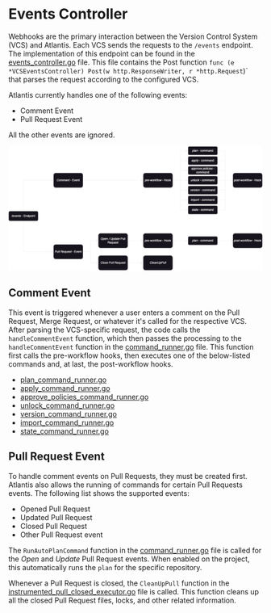# Events Controller

Webhooks are the primary interaction between the Version Control System (VCS)
and Atlantis. Each VCS sends the requests to the `/events` endpoint. The
implementation of this endpoint can be found in the
[events_controller.go](https://github.com/runatlantis/atlantis/blob/main/server/controllers/events/events_controller.go)
file. This file contains the Post function `func (e *VCSEventsController)
Post(w http.ResponseWriter, r *http.Request`)` that parses the request
according to the configured VCS.

Atlantis currently handles one of the following events:

- Comment Event
- Pull Request Event

All the other events are ignored.

![Events Controller flow](./images/events-controller.png)

## Comment Event

This event is triggered whenever a user enters a comment on the Pull Request,
Merge Request, or whatever it's called for the respective VCS. After parsing the
VCS-specific request, the code calls the `handleCommentEvent` function, which
then passes the processing to the `handleCommentEvent` function in the
[command_runner.go](https://github.com/runatlantis/atlantis/blob/main/server/events/command_runner.go)
file. This function first calls the pre-workflow hooks, then executes one of the
below-listed commands and, at last, the post-workflow hooks.

- [plan_command_runner.go](https://github.com/runatlantis/atlantis/blob/main/server/events/plan_command_runner.go)
- [apply_command_runner.go](https://github.com/runatlantis/atlantis/blob/main/server/events/apply_command_runner.go)
- [approve_policies_command_runner.go](https://github.com/runatlantis/atlantis/blob/main/server/events/approve_policies_command_runner.go)
- [unlock_command_runner.go](https://github.com/runatlantis/atlantis/blob/main/server/events/unlock_command_runner.go)
- [version_command_runner.go](https://github.com/runatlantis/atlantis/blob/main/server/events/version_command_runner.go)
- [import_command_runner.go](https://github.com/runatlantis/atlantis/blob/main/server/events/import_command_runner.go)
- [state_command_runner.go](https://github.com/runatlantis/atlantis/blob/main/server/events/state_command_runner.go)

## Pull Request Event

To handle comment events on Pull Requests, they must be created first. Atlantis also allows the running of commands for certain Pull Requests events.
The following list shows the supported events:

- Opened Pull Request
- Updated Pull Request
- Closed Pull Request
- Other Pull Request event

The `RunAutoPlanCommand` function in the
[command_runner.go](https://github.com/runatlantis/atlantis/blob/main/server/events/command_runner.go)
file is called for the _Open_ and _Update_ Pull Request events. When enabled on
the project, this automatically runs the `plan` for the specific repository.

Whenever a Pull Request is closed, the `CleanUpPull` function in the
[instrumented_pull_closed_executor.go](https://github.com/runatlantis/atlantis/blob/main/server/events/instrumented_pull_closed_executor.go)
file is called. This function cleans up all the closed Pull Request files,
locks, and other related information.

